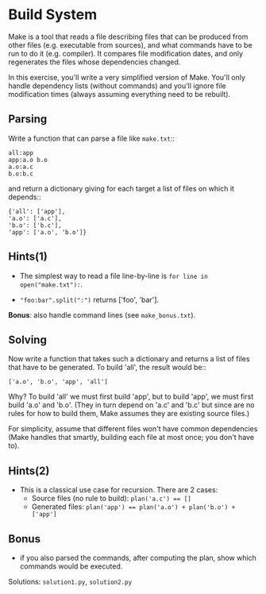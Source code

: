 # Build System

Make is a tool that reads a file describing files that can be produced
from other files (e.g. executable from sources), and what commands
have to be run to do it (e.g. compiler). It compares file
modification dates, and only regenerates the files whose dependencies
changed.

In this exercise, you'll write a very simplified version of Make.
You'll only handle dependency lists (without commands) and you'll
ignore file modification times (always assuming everything need to be
rebuilt).

## Parsing

Write a function that can parse a file like ``make.txt``::

```text
all:app
app:a.o b.o
a.o:a.c
b.o:b.c
```

and return a dictionary giving for each target a list of files on
which it depends::

```text
{'all': ['app'],
'a.o': ['a.c'],
'b.o': ['b.c'],
'app': ['a.o', 'b.o']}
```

## Hints(1)

* The simplest way to read a file line-by-line is `for line in open("make.txt"):`.

* `"foo:bar".split(":")` returns ['foo', 'bar'].

**Bonus**: also handle command lines (see ``make_bonus.txt``).

## Solving

Now write a function that takes such a dictionary and returns a list
of files that have to be generated. To build 'all', the result would be::

```text
['a.o', 'b.o', 'app', 'all']
```

Why? To build 'all' we must first build 'app', but to build 'app', we
must first build 'a.o' and 'b.o'. (They in turn depend on 'a.c' and
'b.c' but since are no rules for how to build them, Make assumes they
are existing source files.)

For simplicity, assume that different files won't have common
dependencies (Make handles that smartly, building each file at most
once; you don't have to).

## Hints(2)
* This is a classical use case for recursion. There are 2 cases:
    * Source files (no rule to build): ``plan('a.c') == []``
    * Generated files: ``plan('app') == plan('a.o') + plan('b.o') + ['app']``

## Bonus
* if you also parsed the commands, after computing the plan, show which commands would be executed.

Solutions: `solution1.py`, `solution2.py`
